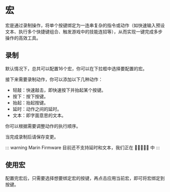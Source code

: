 # 宏

宏是通过录制操作，将单个按键绑定为一连串复杂的指令或动作（如快速输入预设文本、执行多个快捷键组合、触发游戏中的技能连招等），从而实现一键完成多步操作的高效工具。

## 录制

默认情况下，总共可以配置16个宏，你可以在下拉框中选择要配置的宏。

接下来需要录制动作，你可以添加以下几种动作：

- 轻敲：快速敲击，即快速按下并抬起某个按键。
- 按下：按下按键。
- 抬起：抬起按键。
- 延时：动作之间的延时。
- 文本：即字面意思的文本。

你可以根据需要调整动作的执行顺序。

当完成录制后请保存变更。

::: warning
Marin Firmware 目前还不支持延时和文本，我们正在 🚧🚧🚧🚧🚧 中
:::

## 使用宏

配置完宏后，只需要选择想要绑定宏的按键，再点击应用当前宏，即可将宏绑定到按键。
